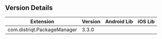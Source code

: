 ## Version Details

| Extension | Version | Android Lib | iOS Lib |
| --- | --- | --- | --- |
| com.distriqt.PackageManager | 3.3.0 |  |  |
